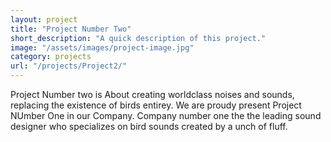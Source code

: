 ```yaml
---
layout: project
title: "Project Number Two"
short_description: "A quick description of this project."
image: "/assets/images/project-image.jpg"
category: projects
url: "/projects/Project2/"
---
```



Project Number two is About creating worldclass noises and sounds, replacing the existence of birds entirey.
We are proudy present Project NUmber One in our Company.
Company number one the the leading sound designer who specializes on bird sounds created by a unch of fluff.